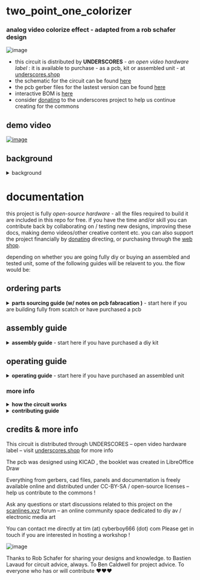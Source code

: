 # two_point_one_colorizer

### analog video colorize effect - adapted from a rob schafer design

![image](https://github.com/cyberboy666/two_point_one_colorizer/assets/12017938/ffae2b35-1f56-47dd-83ee-26dffeca677c)


- this circuit is distributed by __UNDERSCORES__ - _an open video hardware label_ : it is available to purchase - as a pcb, kit or assembled unit - at [underscores.shop](https://underscores.shop/two_point_one_colorizer/)
- the schematic for the circuit can be found [here](/hardware/schematic.pdf)
- the pcb gerber files for the lastest version can be found [here](/hardware/gerber_latest.zip)
- interactive BOM is [here](https://htmlpreview.github.io/?https://github.com/cyberboy666/two_point_one_colorizer/blob/main/hardware/bom/ibom.html)
- consider [donating](https://opencollective.com/underscores) to the underscores project to help us continue creating for the commons


## demo video

[![image](https://github.com/user-attachments/assets/d14b3012-f0cc-4161-a7cd-8eb7e5f9af00)](https://videos.scanlines.xyz/w/naCDtL88vypcoSo1NTCry6)


## background

<details>
<summary>background</summary>

Rob Schafer designed the original version of this circuit and shared it online in 2020.

It was updated and adapted to pcb by cyberboy666 as open-source hardware with help from the scanlines community – changes included adding PAL, extra color controls and switching to parts that are cheaper & more available


![image](https://github.com/cyberboy666/two_point_one_colorizer/assets/12017938/487781f6-4cfa-4442-a262-60ebcf4f12f8)

![image](https://github.com/cyberboy666/two_point_one_colorizer/assets/12017938/95386038-859a-4ae0-a746-dd1c19154abb)

![image](https://github.com/cyberboy666/two_point_one_colorizer/assets/12017938/cfd53371-35f0-46f7-9297-63e91f32648a)

![image](https://github.com/cyberboy666/two_point_one_colorizer/assets/12017938/c4e92b32-1fa1-4d95-ab29-7cb77ea7c0c6)

robs original circuit,  effect shown and the schematic here 

</details>
  
# documentation

this project is fully _open-source hardware_ - all the files required to build it are included in this repo for free. if you have the time and/or skill you can contribute back by collaborating on / testing new designs, improving these docs, making demo videos/other creative content etc. you can also support the project financially by [donating](https://opencollective.com/underscores) directing, or purchasing through the [web shop](https://underscores.shop).

depending on whether you are going fully diy or buying an assembled and tested unit, some of the following guides will be relavent to you. the flow would be:

## ordering parts

<details><summary><b>parts sourcing guide (w/ notes on pcb fabracation )</b> - start here if you are building fully from scatch or have purchased a pcb</summary>
  

i try to source all the parts i can from either:
- [tayda](https://www.taydaelectronics.com/) ; cheaper for common parts like resistors etc, also good for mechanical parts like switches and buttons
- [mouser](https://www.mouser.de/) ; has lots more options, speciality video ic's, can sometimes cost more (free shipping on orders over 50euros)
- other ; ocationally there will be parts which will need to be sourced elsewhere - usaully either aliexpress, ebay or amazon etc...

take a look at the [full_bom](/hardware/bom/full_bom.csv) for this project to see where i am sourcing each part from

## import into tayda

- go to the [tayda quick order](https://www.taydaelectronics.com/quick-order/) and in bottom corner choose _add from file_
- select the file [tayda_bom.csv](./hardware/bom/tayda_bom.csv) in the BOM folder (you will have to download it first or clone this repo)
- after importing select _add to cart_
- __NOTE:__ the minimum value for resistors is 10, so you may need to modify these values to add to cart (or if they are already modified here you will need to see the  full_bom for actual part QTY) 

- OPTIONAL: it is a good idea to add some dip-ic sockets and 2.54pin headers/sockets to your tayda order if you dont have them around already
  
## import into mouser

- go to [mouser bom tool](https://nz.mouser.com/Bom/) and click _upload spreadsheet_
- select the file [mouser_bom.csv](./hardware/bom/mouser_bom.csv) in this folder (you will have to download it first or clone this repo), then _upload my spreadsheet_ and _next_
- ensure that __Mouser Part Number__ is selected in the dropdown above the first row, then _next_, _process_
- if everything looks correct can now put _add to basket_

# ordering pcbs

you can support this project by buying individual pcbs from the [shop](https://underscores.shop). if you would rather have pcbs fabricated from gerbers directly the file you need is [here](/hardware/gerber_latest.zip)

- i get my pcbs fabricated from [jlcpcb](https://cart.jlcpcb.com/quote) - 5 is the minumum order per design
- upload the zip file with the `add gerber file` button
- the default settings are mostly fine - set the __PCB Qty__ and __PCB Color__ settings (you can check that the file looks correct with pcb veiwer)
- it may be best to combine orders with other pcbs you want to have fab'd since the shipping can cost more than the items - also orginising group buys is a good way to distribute the extra pcbs /costs 
  
i often use jlcpcb because they are reliable, cheap and give you an option of colours. remember though that the cheapest Chinese fab houses are not always the most ethical or environmently friendly - if you can afford it consider supporting local companies. 

  </details>
  
## assembly guide
  
<details><summary><b>assembly guide</b> - start here if you have purchased a diy kit</summary>

## interactive BOM for build guiding

follow this link to view the [interactive BOM](https://htmlpreview.github.io/?https://github.com/cyberboy666/two_point_one_colorizer/blob/main/hardware/bom/ibom.html)

## general solder advice

- remember to heat pad first (2-3seconds), then add solder, then continue to heat (1-2seconds)

- Checkout the web-comic [soldering is easy](https://mightyohm.com/files/soldercomic/FullSolderComic_EN.pdf) for more soldering advice

## general order of assembly

- in general while assembling i start placing resistors and capacitors first. placing 5 - 10 components at a time and then flipping the board to solder them and trim the legs etc.
- next i would do diodes, transistors and ic's - taking care that these are placed in the right direction (using a ic socket can be useful)
- finally i place the interface parts - rca jacks, power jack, pots and switches - make sure these have lots of solder on for structural stablity

</details>

## operating guide
  
<details><summary><b>operating guide</b> - start here if you have purchased an assembled unit</summary>

![image](https://github.com/cyberboy666/two_point_one_colorizer/assets/12017938/8cc39edb-bcc3-4e1f-a917-d2faea3e45e3)


To set up using the circuit plug an active video source into composite video input and a display into composite video output (test input/outputs by toggling signal bypass switch first to ensure they are working as expected)

Next plug in a 5v center-positive power supply into the 2.1mm barrel jack connector – I like to use a usb wall charger for this – and toggle off the bypass

Adjusting the level knobs should change the resulting image – adjusting the three color knobs and one color switch should set the color and shade for that level

The color_both in middle should off-set resulting color of both sides at once. Playing with format and alternating lines slide switches can help achieve glitching and out of spec colors also

</details>

### more info

<details><summary><b>how the circuit works</b></summary>
  
[coming soon]
                                                                                                                             
</details>

<details><summary><b>contributing guide</b></summary>
  
if you would like to contribute back to these projects in some way but dont know how the best thing (for now) would be to reach out to me directly ( tim@cyberboy666.com or @cyberboy666 on scanlines forum) - i will be happy to help
  
</details>


## credits & more info


This circuit is distributed through UNDERSCORES – open video hardware label – visit [underscores.shop](https://underscores.shop) for more info

The pcb was designed using KICAD , the booklet was created in LibreOffice Draw

Everything from gerbers, cad files, panels and documentation is freely available online and distributed under CC-BY-SA / open-source licenses – help us contribute to the commons !

Ask any questions or start discussions related to this project on the [scanlines.xyz](https://scanlines.xyz) forum – an online community space dedicated to diy av / electronic media art

You can contact me directly at tim (at) cyberboy666 (dot) com 
Please get in touch if you are interested in hosting a workshop !

![image](https://github.com/cyberboy666/two_point_one_colorizer/assets/12017938/87246eb3-dea9-42bd-8577-f05efb378b93)

Thanks to Rob Schafer for sharing your designs and knowledge. to Bastien Lavaud for circuit advice, always. To Ben Caldwell for project advice. To everyone who has or will contribute ♥♥♥


